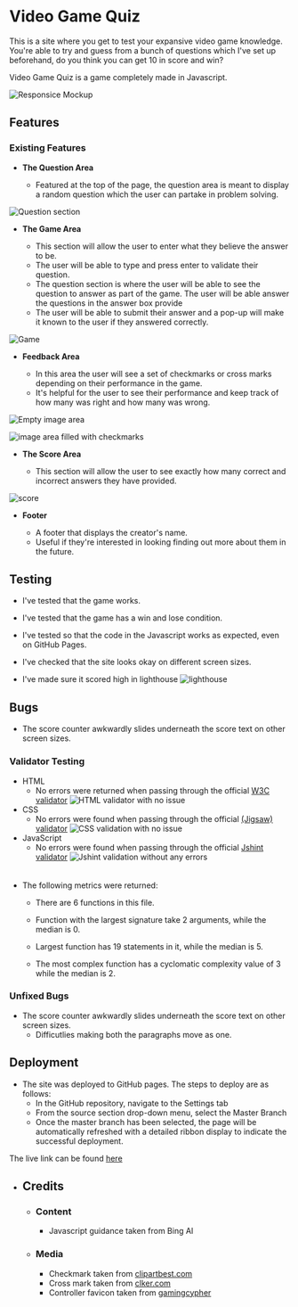 # Video Game Quiz

This is a site where you get to test your expansive video game knowledge. You're able to try and guess from a bunch of questions which I've set up beforehand, do you think you can get 10 in score and win? 

Video Game Quiz is a game completely made in Javascript. 

![Responsice Mockup](assets/images/showup.png)

## Features 
### Existing Features

- __The Question Area__

  - Featured at the top of the page, the question area is meant to display a random question which the user can partake in problem solving.

![Question section](assets/images/headingquestion.png/)

- __The Game Area__

  - This section will allow the user to enter what they believe the answer to be.
  - The user will be able to type and press enter to validate their question. 
   - The question section is where the user will be able to see the question to answer as part of the game. The user will be able answer the questions in the answer box provide
  - The user will be able to submit their answer and a pop-up will make it known to the user if they answered correctly. 

![Game](assets/images/formarea.png)

- __Feedback Area__

  - In this area the user will see a set of checkmarks or cross marks depending on their performance in the game. 
  - It's helpful for the user to see their performance and keep track of how many was right and how many was wrong. 

![Empty image area](assets/images/imagefeedback.png)

![image area filled with checkmarks](assets/images/imagefeedbackfilled.png)

- __The Score Area__

  - This section will allow the user to see exactly how many correct and incorrect answers they have provided. 

![score](assets/images/scorearea.png)

- __Footer__

  - A footer that displays the creator's name. 
  - Useful if they're interested in looking finding out more about them in the future.

## Testing 

- I've tested that the game works. 
- I've tested that the game has a win and lose condition. 
- I've tested so that the code in the Javascript works as expected, even on GitHub Pages. 

- I've checked that the site looks okay on different screen sizes. 

- I've made sure it scored high in lighthouse
![lighthouse](assets/images/light.png)

## Bugs 

- The score counter awkwardly slides underneath the score text on other screen sizes.


### Validator Testing 

- HTML
    - No errors were returned when passing through the official [W3C validator](https://validator.w3.org/nu/?doc=https://kate-karui.github.io/JavaScript-Project/) ![HTML validator with no issue](assets/images/htmlcheck.png)
- CSS
    - No errors were found when passing through the official [(Jigsaw) validator](https://jigsaw.w3.org/css-validator/validator?uri=https%3A%2F%2Fkate-karui.github.io%2FJavaScript-Project%2F&profile=css3svg&usermedium=all&warning=1&vextwarning=&lang=en) ![CSS validation with no issue](assets/images/csscheck.png)
- JavaScript
    - No errors were found when passing through the official [Jshint validator](https://jshint.com/) ![Jshint validation without any errors](assets/images/scriptcheck.png)
    <br>
    <br>
- The following metrics were returned: 
    - There are 6 functions in this file.

    - Function with the largest signature take 2 arguments, while the median is 0.

    - Largest function has 19 statements in it, while the median is 5.

    - The most complex function has a cyclomatic complexity value of 3 while the median is 2.

### Unfixed Bugs

- The score counter awkwardly slides underneath the score text on other screen sizes.
    - Difficutlies making both the paragraphs move as one.

## Deployment


- The site was deployed to GitHub pages. The steps to deploy are as follows: 
  - In the GitHub repository, navigate to the Settings tab 
  - From the source section drop-down menu, select the Master Branch
  - Once the master branch has been selected, the page will be automatically refreshed with a detailed ribbon display to indicate the successful deployment. 

The live link can be found [here](https://kate-karui.github.io/JavaScript-Project/)


- ## Credits 


    - ### Content 

        - Javascript guidance taken from Bing AI

    - ### Media

        - Checkmark taken from [clipartbest.com](http://www.clipartbest.com/clipart-dT85e6aqc)
        - Cross mark taken from [clker.com](https://clipartcraft.com/download.html)
        - Controller favicon taken from [gamingcypher](https://gamingcypher.com/xbox-one-the-new-generation-xbox-controller-detailed/)


